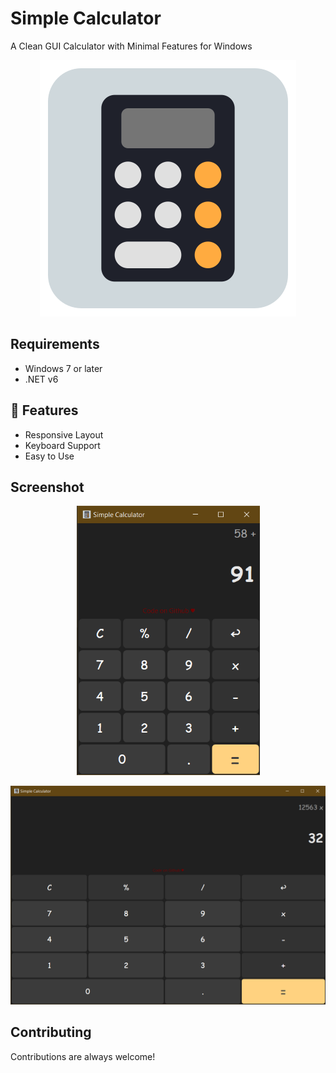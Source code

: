 # Simple Calculator 
A Clean GUI Calculator with Minimal Features for Windows
<p align="center">
  <img src="CalculatorWPF/CalculatorWPF/icon.png" />
</p>


## Requirements

- Windows 7 or later
- .NET v6

## 🧐 Features

- Responsive Layout
- Keyboard Support
- Easy to Use
  
## Screenshot
<p align="center">
  <img src="CalculatorWPF/CalculatorWPF/Screenshots/normal.png" />
</p>
<p align="center">
  <img src="CalculatorWPF/CalculatorWPF/Screenshots/wide.png" />
</p>


## Contributing

Contributions are always welcome!
